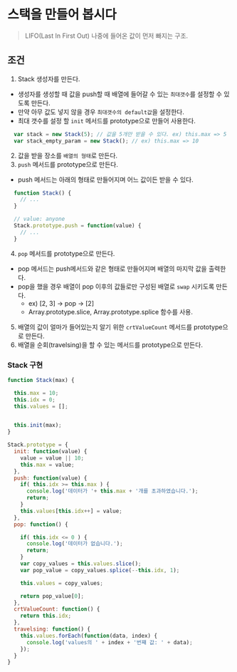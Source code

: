# 스택을 만들어 봅시다
> LIFO(Last In First Out) 나중에 들어온 값이 먼저 빠지는 구조.

## 조건
1. Stack 생성자를 만든다.
  - 생성자를 생성할 때 값을 push할 때 배열에 들어갈 수 있는 `최대갯수`를 설정할 수 있도록 만든다.
  - 만약 아무 값도 넣지 않을 경우 `최대갯수의 default값`을 설정한다.
  - 최대 갯수를 설정 할 `init` 메서드를 prototype으로 만들어 사용한다.
```javascript
  var stack = new Stack(5); // 값을 5개만 받을 수 있다. ex) this.max => 5
  var stack_empty_param = new Stack(); // ex) this.max => 10
```
2. 값을 받을 장소를 `배열의 형태`로 만든다.
3. `push` 메서드를 prototype으로 만든다.
  - push 메서드는 아래의 형태로 만들어지며 어느 값이든 받을 수 있다.
```javascript
  function Stack() {
    // ...
  }

  // value: anyone
  Stack.prototype.push = function(value) {
    // ...
  }
```
4. `pop` 메서드를 prototype으로 만든다.
  - pop 메서드는 push메서드와 같은 형태로 만들어지며 배열의 마지막 값을 출력한다.
  - pop을 했을 경우 배열이 pop 이후의 값들로만 구성된 배열로 `swap` 시키도록 만든다. 
    - ex) [2, 3] -> pop -> [2]
    - Array.prototype.slice, Array.prototype.splice 함수를 사용.
5. 배열의 값이 얼마가 들어있는지 알기 위한 `crtValueCount` 메서드를 prototype으로 만든다.
6. 배열을 순회(travelsing)을 할 수 있는 메서드를 prototype으로 만든다.


### Stack 구현  
```javascript
function Stack(max) {

  this.max = 10;
  this.idx = 0;
  this.values = [];


  this.init(max);
}

Stack.prototype = {
  init: function(value) {
    value = value || 10;
    this.max = value;
  },
  push: function(value) {
    if( this.idx >= this.max ) {
      console.log('데이터가 '+ this.max + '개를 초과하였습니다.');
      return;
    }
    this.values[this.idx++] = value;
  },
  pop: function() {

    if( this.idx <= 0 ) {
      console.log('데이터가 없습니다.');
      return;
    } 
    var copy_values = this.values.slice();
    var pop_value = copy_values.splice(--this.idx, 1);

    this.values = copy_values;

    return pop_value[0];
  },
  crtValueCount: function() {
    return this.idx;
  },
  travelsing: function() {
    this.values.forEach(function(data, index) {
      console.log('values의 ' + index + '번쨰 값: ' + data);
    });
  }
}
```